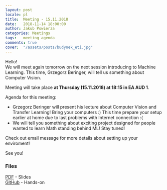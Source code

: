 ```yaml
---
layout: post
locale: pl
title:  Meeting - 15.11.2018
date:   2018-11-14 18:00:00
author: Jakub Powierza
categories: Meetings
tags:	meeting agenda
comments: true
cover:  "/assets/posts/budynek_eti.jpg"
---
```


Hello!  
We will meet again tomorrow on the next session introducing to Machine Learning. This time, Grzegorz Beringer, will tell us something
 about Computer Vision.

Meeting will take place **at Thursday (15.11.2018) at 18:15 in EA AUD 1**.

Agenda for this meeting:
 - Grzegorz Beringer will present his lecture about Computer Vision and Transfer Learning! Bring your computers :) This time prepare your
 setup earlier at home due to last problems with Internet connection :(
 - We will tell you something about exciting project designed for people wanted to learn Math standing behind ML! Stay tuned!

Check out email message for more details about setting up your enviroment!

See you!

### Files

[<i class="fa fa-file-pdf-o" aria-hidden="true"></i> PDF](/pliki/pdf/2018-11-14-spotkanie/ComputerVisionAndTransferLearning.pdf) - Slides  
[<i class="fa fa-book" aria-hidden="true"></i> GitHub](https://github.com/gberinger/resnet-finetune-demo) - Hands-on

